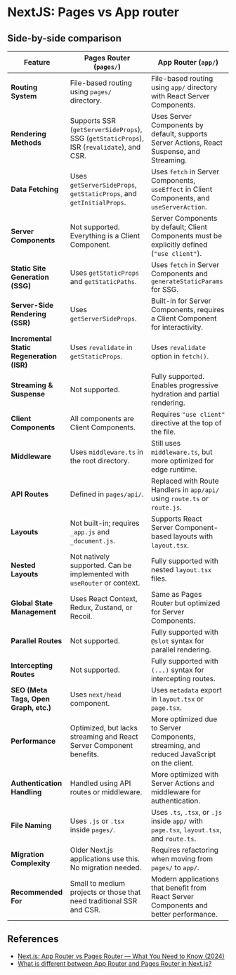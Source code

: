 # NextJS: Pages vs App router

## Side-by-side comparison

| Feature                                   | Pages Router (`pages/`)                                                                   | App Router (`app/`)                                                                          |
| ----------------------------------------- | ----------------------------------------------------------------------------------------- | -------------------------------------------------------------------------------------------- |
| **Routing System**                        | File-based routing using `pages/` directory.                                              | File-based routing using `app/` directory with React Server Components.                      |
| **Rendering Methods**                     | Supports SSR (`getServerSideProps`), SSG (`getStaticProps`), ISR (`revalidate`), and CSR. | Uses Server Components by default, supports Server Actions, React Suspense, and Streaming.   |
| **Data Fetching**                         | Uses `getServerSideProps`, `getStaticProps`, and `getInitialProps`.                       | Uses `fetch` in Server Components, `useEffect` in Client Components, and `useServerAction`.  |
| **Server Components**                     | Not supported. Everything is a Client Component.                                          | Server Components by default; Client Components must be explicitly defined (`"use client"`). |
| **Static Site Generation (SSG)**          | Uses `getStaticProps` and `getStaticPaths`.                                               | Uses `fetch` in Server Components and `generateStaticParams` for SSG.                        |
| **Server-Side Rendering (SSR)**           | Uses `getServerSideProps`.                                                                | Built-in for Server Components, requires a Client Component for interactivity.               |
| **Incremental Static Regeneration (ISR)** | Uses `revalidate` in `getStaticProps`.                                                    | Uses `revalidate` option in `fetch()`.                                                       |
| **Streaming & Suspense**                  | Not supported.                                                                            | Fully supported. Enables progressive hydration and partial rendering.                        |
| **Client Components**                     | All components are Client Components.                                                     | Requires `"use client"` directive at the top of the file.                                    |
| **Middleware**                            | Uses `middleware.ts` in the root directory.                                               | Still uses `middleware.ts`, but more optimized for edge runtime.                             |
| **API Routes**                            | Defined in `pages/api/`.                                                                  | Replaced with Route Handlers in `app/api/` using `route.ts` or `route.js`.                   |
| **Layouts**                               | Not built-in; requires `_app.js` and `_document.js`.                                      | Supports React Server Component-based layouts with `layout.tsx`.                             |
| **Nested Layouts**                        | Not natively supported. Can be implemented with `useRouter` or context.                   | Fully supported with nested `layout.tsx` files.                                              |
| **Global State Management**               | Uses React Context, Redux, Zustand, or Recoil.                                            | Same as Pages Router but optimized for Server Components.                                    |
| **Parallel Routes**                       | Not supported.                                                                            | Fully supported with `@slot` syntax for parallel rendering.                                  |
| **Intercepting Routes**                   | Not supported.                                                                            | Fully supported with `(...)` syntax for intercepting routes.                                 |
| **SEO (Meta Tags, Open Graph, etc.)**     | Uses `next/head` component.                                                               | Uses `metadata` export in `layout.tsx` or `page.tsx`.                                        |
| **Performance**                           | Optimized, but lacks streaming and React Server Component benefits.                       | More optimized due to Server Components, streaming, and reduced JavaScript on the client.    |
| **Authentication Handling**               | Handled using API routes or middleware.                                                   | More optimized with Server Actions and middleware for authentication.                        |
| **File Naming**                           | Uses `.js` or `.tsx` inside `pages/`.                                                     | Uses `.ts`, `.tsx`, or `.js` inside `app/` with `page.tsx`, `layout.tsx`, and `route.ts`.    |
| **Migration Complexity**                  | Older Next.js applications use this. No migration needed.                                 | Requires refactoring when moving from `pages/` to `app/`.                                    |
| **Recommended For**                       | Small to medium projects or those that need traditional SSR and CSR.                      | Modern applications that benefit from React Server Components and better performance.        |

## References

- [Next.js: App Router vs Pages Router — What You Need to Know (2024)](https://medium.com/@tanzim3421/next-js-app-router-vs-pages-router-what-you-need-to-know-202-69a885ccaa56)
- [What is different between App Router and Pages Router in Next.js?](https://stackoverflow.com/questions/76570208/what-is-different-between-app-router-and-pages-router-in-next-js)
